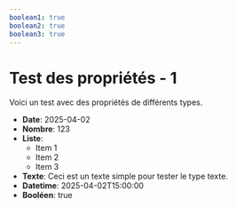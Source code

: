 ```yaml
---
boolean1: true
boolean2: true
boolean3: true
---
```


# Test des propriétés - 1

Voici un test avec des propriétés de différents types.

- **Date**: 2025-04-02
- **Nombre**: 123
- **Liste**:
  - Item 1
  - Item 2
  - Item 3
- **Texte**: Ceci est un texte simple pour tester le type texte.
- **Datetime**: 2025-04-02T15:00:00
- **Booléen**: true
